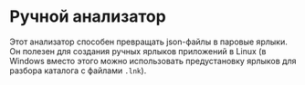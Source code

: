 # Ручной анализатор

Этот анализатор способен превращать json-файлы в паровые ярлыки. Он полезен для создания ручных ярлыков приложений в Linux (в Windows вместо этого можно использовать предустановку ярлыков для разбора каталога с файлами `.lnk`). 
